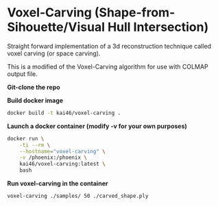 Voxel-Carving (Shape-from-Sihouette/Visual Hull Intersection)
=============

Straight forward implementation of a 3d reconstruction technique called voxel carving (or space carving).

This is a modified of the Voxel-Carving algorithm for use with COLMAP output file.

**Git-clone the repo**

**Build docker image**
```bash
docker build -t kai46/voxel-carving .
```

**Launch a docker container (modify -v for your own purposes)**
```bash
docker run \
    -ti --rm \
    --hostname="voxel-carving" \
    -v /phoenix:/phoenix \
    kai46/voxel-carving:latest \
    bash
```

**Run voxel-carving in the container**
```bash
voxel-carving ./samples/ 50 ./carved_shape.ply
```

